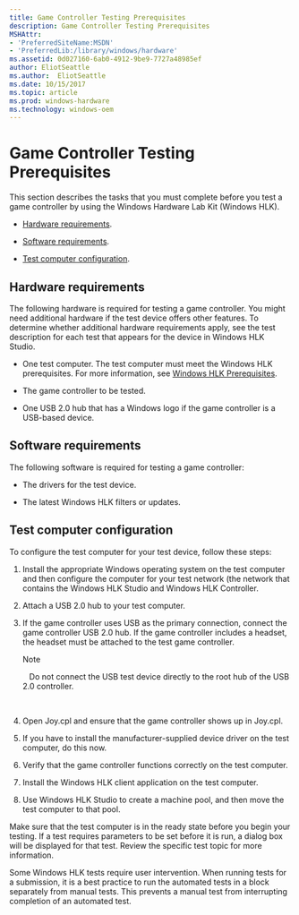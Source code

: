 ```yaml
---
title: Game Controller Testing Prerequisites
description: Game Controller Testing Prerequisites
MSHAttr:
- 'PreferredSiteName:MSDN'
- 'PreferredLib:/library/windows/hardware'
ms.assetid: 0d027160-6ab0-4912-9be9-7727a48985ef
author: EliotSeattle
ms.author:  EliotSeattle
ms.date: 10/15/2017
ms.topic: article
ms.prod: windows-hardware
ms.technology: windows-oem
---
```


# Game Controller Testing Prerequisites


This section describes the tasks that you must complete before you test a game controller by using the Windows Hardware Lab Kit (Windows HLK).

-   [Hardware requirements](#bkmk-hardwarerequirements).

-   [Software requirements](#bkmk-softwarerequirements).

-   [Test computer configuration](#bkmk-configure).

## <span id="BKMK_HardwareRequirements"></span><span id="bkmk-hardwarerequirements"></span><span id="BKMK_HARDWAREREQUIREMENTS"></span>Hardware requirements


The following hardware is required for testing a game controller. You might need additional hardware if the test device offers other features. To determine whether additional hardware requirements apply, see the test description for each test that appears for the device in Windows HLK Studio.

-   One test computer. The test computer must meet the Windows HLK prerequisites. For more information, see [Windows HLK Prerequisites](..\getstarted\windows-hlk-prerequisites.md).

-   The game controller to be tested.

-   One USB 2.0 hub that has a Windows logo if the game controller is a USB-based device.

## <span id="BKMK_SoftwareRequirements"></span><span id="bkmk-softwarerequirements"></span><span id="BKMK_SOFTWAREREQUIREMENTS"></span>Software requirements


The following software is required for testing a game controller:

-   The drivers for the test device.

-   The latest Windows HLK filters or updates.

## <span id="BKMK_Configure"></span><span id="bkmk-configure"></span><span id="BKMK_CONFIGURE"></span>Test computer configuration


To configure the test computer for your test device, follow these steps:

1.  Install the appropriate Windows operating system on the test computer and then configure the computer for your test network (the network that contains the Windows HLK Studio and Windows HLK Controller.

2.  Attach a USB 2.0 hub to your test computer.

3.  If the game controller uses USB as the primary connection, connect the game controller USB 2.0 hub. If the game controller includes a headset, the headset must be attached to the test game controller.

    >[!NOTE]
    >  
    Do not connect the USB test device directly to the root hub of the USB 2.0 controller.

     

4.  Open Joy.cpl and ensure that the game controller shows up in Joy.cpl.

5.  If you have to install the manufacturer-supplied device driver on the test computer, do this now.

6.  Verify that the game controller functions correctly on the test computer.

7.  Install the Windows HLK client application on the test computer.

8.  Use Windows HLK Studio to create a machine pool, and then move the test computer to that pool.

Make sure that the test computer is in the ready state before you begin your testing. If a test requires parameters to be set before it is run, a dialog box will be displayed for that test. Review the specific test topic for more information.

Some Windows HLK tests require user intervention. When running tests for a submission, it is a best practice to run the automated tests in a block separately from manual tests. This prevents a manual test from interrupting completion of an automated test.

 

 






